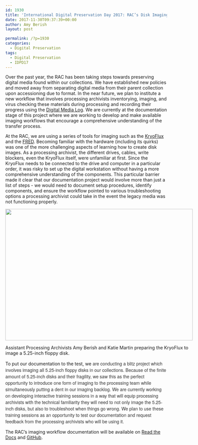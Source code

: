 ```yaml
---
id: 1930
title: 'International Digital Preservation Day 2017: RAC’s Disk Imaging Workflow Documentation Project'
date: 2017-11-30T09:37:39+00:00
author: Amy Berish
layout: post

permalink: /?p=1930
categories:
  - Digital Preservation
tags:
  - Digital Preservation
  - IDPD17
---
```

<span style="font-weight: 400">Over the past year, the RAC has been taking steps towards preserving digital media found within our collections. We have established new policies and moved away from separating digital media from their parent collection upon accessioning due to format. In the near future, we plan to institute a new workflow that involves processing archivists inventorying, imaging, and virus checking these materials during processing and recording their progress using the </span>[<span style="font-weight: 400">Digital Media Log</span>](http://blog.rockarch.org/?p=1643)<span style="font-weight: 400">. We are currently at the documentation stage of this project where we are working to develop and make available imaging workflows that encourage a comprehensive understanding of the transfer process.</span><!--more-->

<span style="font-weight: 400">At the RAC, we are using a series of tools for imaging such as the </span>[<span style="font-weight: 400">KryoFlux</span>](https://www.kryoflux.com/) <span style="font-weight: 400">and the </span>[<span style="font-weight: 400">FRED</span>](https://www.digitalintelligence.com/products/fred/)<span style="font-weight: 400">. Becoming familiar with the hardware (including its quirks) was one of the more challenging aspects of learning how to create disk images. As a processing archivist, the different drives, cables, write blockers, even the KryoFlux itself, were unfamiliar at first. Since the KryoFlux needs to be connected to the drive and computer in a particular order, it was risky to set up the digital workstation without having a more comprehensive understanding of the components. This particular barrier made it clear that our documentation project would involve more than just a list of steps - we would need to document setup procedures, identify components, and ensure the workflow pointed to various troubleshooting options a processing archivist could take in the event the legacy media was not functioning properly.</span>

<div id="attachment_1932" style="width: 594px" class="wp-caption aligncenter">
  <a href="http://blog.rockarch.org/wp-content/uploads/2017/11/IMG_5989.jpg"><img class="wp-image-1932 size-large" src="http://blog.rockarch.org/wp-content/uploads/2017/11/IMG_5989-1024x717.jpg" alt="" width="584" height="409" srcset="http://blog.rockarch.org/wp-content/uploads/2017/11/IMG_5989-1024x717.jpg 1024w, http://blog.rockarch.org/wp-content/uploads/2017/11/IMG_5989-300x210.jpg 300w, http://blog.rockarch.org/wp-content/uploads/2017/11/IMG_5989-768x538.jpg 768w, http://blog.rockarch.org/wp-content/uploads/2017/11/IMG_5989-428x300.jpg 428w" sizes="(max-width: 584px) 100vw, 584px" /></a>
  
  <p class="wp-caption-text">
    Assistant Processing Archivists Amy Berish and Katie Martin preparing the KryoFlux to image a 5.25-inch floppy disk.
  </p>
</div>

To put our documentation to the test, we <span style="color: #333333;font-family: 'Helvetica Neue', Helvetica, Arial, 'Nimbus Sans L', sans-serif;font-style: normal;font-weight: 300">are conducting a blitz project which involves imaging all 5.25-inch floppy disks in our collections. Because of the finite amount of 5.25-inch disks and their fragility, we saw this as the perfect opportunity to introduce one form of imaging to the processing team while simultaneously putting a dent in our imaging backlog. We are currently working on developing interactive training sessions in a way that will equip processing archivists with the technical familiarity they will need to not only image the 5.25-inch disks, but also to troubleshoot when things go wrong. We plan to use these training sessions as an opportunity to test our documentation and request feedback from the processing archivists who will be using it.</span>

<span style="font-weight: 400">The RAC’s imaging workflow documentation will be available on </span>[<span style="font-weight: 400">Read the Docs</span>](http://digital-media-transfer-workflow.readthedocs.io/en/latest/) <span style="font-weight: 400">and </span>[<span style="font-weight: 400">GitHub</span>](https://github.com/RockefellerArchiveCenter/dm_transfer_workflow)<span style="font-weight: 400">.</span>

&nbsp;

&nbsp;